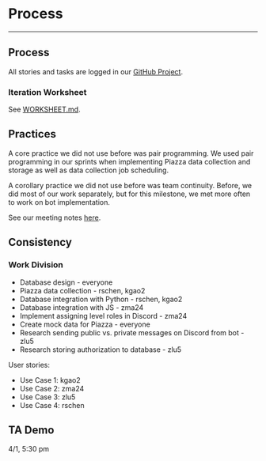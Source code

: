 # Process
---

## Process

All stories and tasks are logged in our [GitHub Project](https://github.ncsu.edu/csc510-s2022/CSC510-10/projects/1).

### Iteration Worksheet

See [WORKSHEET.md](WORKSHEET.md).

## Practices

A core practice we did not use before was pair programming. We used pair programming in our sprints when implementing Piazza data collection and storage as well as data collection job scheduling.

A corollary practice we did not use before was team continuity. Before, we did most of our work separately, but for this milestone, we met more often to work on bot implementation.

See our meeting notes [here](https://docs.google.com/document/d/1AVRSzfsi8DEGgnHe79Td1vbvEZewu9DabqzIXqNt3vk/edit?usp=sharing).

## Consistency

### Work Division

* Database design - everyone
* Piazza data collection - rschen, kgao2
* Database integration with Python - rschen, kgao2
* Database integration with JS - zma24
* Implement assigning level roles in Discord - zma24
* Create mock data for Piazza - everyone
* Research sending public vs. private messages on Discord from bot - zlu5
* Research storing authorization to database - zlu5

User stories:

* Use Case 1: kgao2
* Use Case 2: zma24
* Use Case 3: zlu5
* Use Case 4: rschen

## TA Demo

4/1, 5:30 pm
